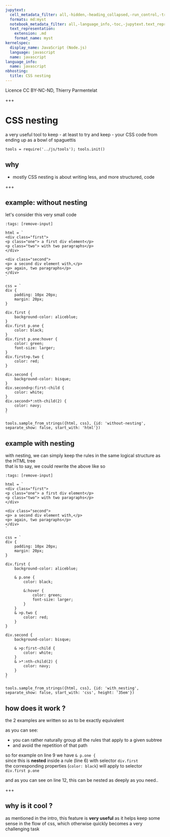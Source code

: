 ```yaml
---
jupytext:
  cell_metadata_filter: all,-hidden,-heading_collapsed,-run_control,-trusted
  formats: md:myst
  notebook_metadata_filter: all,-language_info,-toc,-jupytext.text_representation.jupytext_version,-jupytext.text_representation.format_version
  text_representation:
    extension: .md
    format_name: myst
kernelspec:
  display_name: JavaScript (Node.js)
  language: javascript
  name: javascript
language_info:
  name: javascript
nbhosting:
  title: CSS nesting
---
```


Licence CC BY-NC-ND, Thierry Parmentelat

+++

# CSS nesting

a very useful tool to keep - at least to try and keep - your CSS code from ending up as a bowl of  spaguettis

```{code-cell}
tools = require('../js/tools'); tools.init()
```

## why

* mostly CSS nesting is about writing less, and more structured, code

+++

## example: without nesting

let's consider this very small code

```{code-cell}
:tags: [remove-input]

html = `
<div class="first">
<p class="one"> a first div element</p>
<p class="two"> with two paragraphs</p>
</div>

<div class="second">
<p> a second div element with,</p>
<p> again, two paragraphs</p>
</div>
`

css = `
div {
    padding: 10px 20px;
    margin: 20px;
}

div.first {
    background-color: aliceblue;
}
div.first p.one {
    color: black;
}
div.first p.one:hover {
    color: green;
    font-size: larger;
}
div.first>p.two {
    color: red;
}

div.second {
    background-color: bisque;
}
div.second>p:first-child {
    color: white;
}
div.second>*:nth-child(2) {
    color: navy;
}
`

tools.sample_from_strings({html, css}, {id: 'without-nesting', separate_show: false, start_with: 'html'})
```

## example with nesting

with nesting, we can simply keep the rules in the same logical structure as the HTML tree  
that is to say, we could rewrite the above like so

```{code-cell}
:tags: [remove-input]

html = `
<div class="first">
<p class="one"> a first div element</p>
<p class="two"> with two paragraphs</p>
</div>

<div class="second">
<p> a second div element with,</p>
<p> again, two paragraphs</p>
</div>
`

css = `
div {
    padding: 10px 20px;
    margin: 20px;
}

div.first {
    background-color: aliceblue;

    & p.one {
        color: black;

        &:hover {
            color: green;
            font-size: larger;
        }
    }
    & >p.two {
        color: red;
    }
}

div.second {
    background-color: bisque;

    & >p:first-child {
        color: white;
    }
    & >*:nth-child(2) {
        color: navy;
    }
}
`

tools.sample_from_strings({html, css}, {id: 'with_nesting', separate_show: false, start_with: 'css', height: '35em'})
```

## how does it work ?

the 2 examples are written so as to be exactly equivalent

as you can see:

- you can rather naturally group all the rules that apply to a given subtree
- and avoid the repetition of that path

so for example on line 9 we have `& p.one {`  
since this is **nested** inside a rule (line 6) with selector `div.first`  
the corresponding properties (`color: black`) will apply to selector  
`div.first p.one`

and as you can see on line 12, this can be nested as deeply as you need..

+++

## why is it cool ?

as mentioned in the intro, this feature is **very useful** as it helps keep some sense in the flow of css, which otherwise quickly becomes a very challenging task

